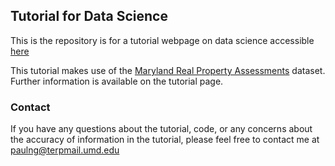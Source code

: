 ## Tutorial for Data Science

This is the repository is for a tutorial webpage on data science accessible [here](https://yurgsy.github.io/data-science-tutorial/)

This tutorial makes use of the [Maryland Real Property Assessments](https://opendata.maryland.gov/Business-and-Economy/Maryland-Real-Property-Assessments-Hidden-Property/ed4q-f8tm) dataset. Further information is available on the tutorial page.


### Contact

If you have any questions about the tutorial, code, or any concerns about the accuracy of information in the tutorial, please feel free to contact me at [paulng@terpmail.umd.edu](paulng@terpmail.umd.edu)
